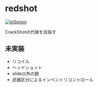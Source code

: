 # redshot
[![ktSpigot](https://img.shields.io/badge/ktSpigot-%E2%AD%90-16E.svg)](https://github.com/sya-ri/ktSpigot)

CrackShotの代替を目指す

## 未実装

- リコイル
- ヘッドショット
- slide以外の銃
- 武器区分によるインベントリコントロール